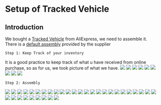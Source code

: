 # Setup of Tracked Vehicle
## Introduction
We bought a [Tracked Vehicle](https://www.aliexpress.com/item/32821691519.html?spm=a2g0o.productlist.0.0.dd9f3504FIxJlO&algo_pvid=4bd80cc2-4a6f-4e2b-9bf1-29e588a22596&algo_expid=4bd80cc2-4a6f-4e2b-9bf1-29e588a22596-40&btsid=31add63b-820d-4040-a855-48db1088dcb4&ws_ab_test=searchweb0_0,searchweb201602_2,searchweb201603_53) from AliExpress, we need to assemble it. There is a [default assembly](https://github.com/SmartArduino/ESPboard/blob/master/miniT100Instruction.pdf) provided by the supplier

    Step 1: Keep Track of your inventory
 It is a good practice to keep track of what u have received from online purchase, so as for us, we took picture of what we have.
 ![](https://github.com/hamtamSP/JAV2/blob/master/Vincent_Adventure/Blog/pic/website/TrackedVehicle/inventory1.png)
 ![](https://github.com/hamtamSP/JAV2/blob/master/Vincent_Adventure/Blog/pic/website/TrackedVehicle/inventory2.png)
 ![](https://github.com/hamtamSP/JAV2/blob/master/Vincent_Adventure/Blog/pic/website/TrackedVehicle/inventory3.png)
 ![](https://github.com/hamtamSP/JAV2/blob/master/Vincent_Adventure/Blog/pic/website/TrackedVehicle/inventory4.png)
 ![](https://github.com/hamtamSP/JAV2/blob/master/Vincent_Adventure/Blog/pic/website/TrackedVehicle/inventory5.png)
 ![](https://github.com/hamtamSP/JAV2/blob/master/Vincent_Adventure/Blog/pic/website/TrackedVehicle/inventory6.png)
 ![](https://github.com/hamtamSP/JAV2/blob/master/Vincent_Adventure/Blog/pic/website/TrackedVehicle/inventory7.png)
 ![](https://github.com/hamtamSP/JAV2/blob/master/Vincent_Adventure/Blog/pic/website/TrackedVehicle/inventory8.png)
 ![](https://github.com/hamtamSP/JAV2/blob/master/Vincent_Adventure/Blog/pic/website/TrackedVehicle/inventory9.png)

    Step 2: Assembly
![](https://github.com/hamtamSP/JAV2/blob/master/Vincent_Adventure/Blog/pic/website/TrackedVehicle/0.png)
![](https://github.com/hamtamSP/JAV2/blob/master/Vincent_Adventure/Blog/pic/website/TrackedVehicle/1.png)
![](https://github.com/hamtamSP/JAV2/blob/master/Vincent_Adventure/Blog/pic/website/TrackedVehicle/2.png)
![](https://github.com/hamtamSP/JAV2/blob/master/Vincent_Adventure/Blog/pic/website/TrackedVehicle/3.png)
![](https://github.com/hamtamSP/JAV2/blob/master/Vincent_Adventure/Blog/pic/website/TrackedVehicle/4.png)
![](https://github.com/hamtamSP/JAV2/blob/master/Vincent_Adventure/Blog/pic/website/TrackedVehicle/5.png)
![](https://github.com/hamtamSP/JAV2/blob/master/Vincent_Adventure/Blog/pic/website/TrackedVehicle/6.png)
![](https://github.com/hamtamSP/JAV2/blob/master/Vincent_Adventure/Blog/pic/website/TrackedVehicle/7.png)
![](https://github.com/hamtamSP/JAV2/blob/master/Vincent_Adventure/Blog/pic/website/TrackedVehicle/8.png)
![](https://github.com/hamtamSP/JAV2/blob/master/Vincent_Adventure/Blog/pic/website/TrackedVehicle/9.png)
![](https://github.com/hamtamSP/JAV2/blob/master/Vincent_Adventure/Blog/pic/website/TrackedVehicle/10.png)
![](https://github.com/hamtamSP/JAV2/blob/master/Vincent_Adventure/Blog/pic/website/TrackedVehicle/11.png)
![](https://github.com/hamtamSP/JAV2/blob/master/Vincent_Adventure/Blog/pic/website/TrackedVehicle/12.png)
![](https://github.com/hamtamSP/JAV2/blob/master/Vincent_Adventure/Blog/pic/website/TrackedVehicle/13.png)
![](https://github.com/hamtamSP/JAV2/blob/master/Vincent_Adventure/Blog/pic/website/TrackedVehicle/14.png)
![](https://github.com/hamtamSP/JAV2/blob/master/Vincent_Adventure/Blog/pic/website/TrackedVehicle/15.png)
![](https://github.com/hamtamSP/JAV2/blob/master/Vincent_Adventure/Blog/pic/website/TrackedVehicle/16.png)
![](https://github.com/hamtamSP/JAV2/blob/master/Vincent_Adventure/Blog/pic/website/TrackedVehicle/17.png)
![](https://github.com/hamtamSP/JAV2/blob/master/Vincent_Adventure/Blog/pic/website/TrackedVehicle/18.png)
![](https://github.com/hamtamSP/JAV2/blob/master/Vincent_Adventure/Blog/pic/website/TrackedVehicle/19.png)
![](https://github.com/hamtamSP/JAV2/blob/master/Vincent_Adventure/Blog/pic/website/TrackedVehicle/20.png)
![](https://github.com/hamtamSP/JAV2/blob/master/Vincent_Adventure/Blog/pic/website/TrackedVehicle/21.png)
![](https://github.com/hamtamSP/JAV2/blob/master/Vincent_Adventure/Blog/pic/website/TrackedVehicle/22.png)
![](https://github.com/hamtamSP/JAV2/blob/master/Vincent_Adventure/Blog/pic/website/TrackedVehicle/23.png)
![](https://github.com/hamtamSP/JAV2/blob/master/Vincent_Adventure/Blog/pic/website/TrackedVehicle/24.png)
![](https://github.com/hamtamSP/JAV2/blob/master/Vincent_Adventure/Blog/pic/website/TrackedVehicle/25.png)
![](https://github.com/hamtamSP/JAV2/blob/master/Vincent_Adventure/Blog/pic/website/TrackedVehicle/26.png)
![](https://github.com/hamtamSP/JAV2/blob/master/Vincent_Adventure/Blog/pic/website/TrackedVehicle/27.png)
![](https://github.com/hamtamSP/JAV2/blob/master/Vincent_Adventure/Blog/pic/website/TrackedVehicle/28.png)
![](https://github.com/hamtamSP/JAV2/blob/master/Vincent_Adventure/Blog/pic/website/TrackedVehicle/29.png)
![](https://github.com/hamtamSP/JAV2/blob/master/Vincent_Adventure/Blog/pic/website/TrackedVehicle/30.png)
![](https://github.com/hamtamSP/JAV2/blob/master/Vincent_Adventure/Blog/pic/website/TrackedVehicle/31.png)
![](https://github.com/hamtamSP/JAV2/blob/master/Vincent_Adventure/Blog/pic/website/TrackedVehicle/32.png)
![](https://github.com/hamtamSP/JAV2/blob/master/Vincent_Adventure/Blog/pic/website/TrackedVehicle/33.png)
